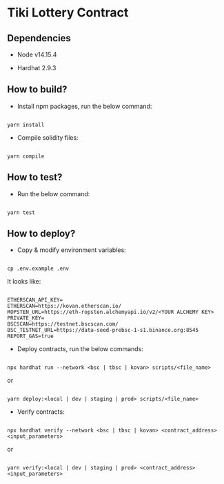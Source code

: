 # Tiki Lottery Contract
  

## Dependencies

  

* Node v14.15.4

* Hardhat 2.9.3

  

## How to build?

  

* Install npm packages, run the below command:
```

yarn install

```

* Compile solidity files:
```

yarn compile

```


  

## How to test?

  

* Run the below command:
```

yarn test

```

  

## How to deploy?

  

* Copy & modify environment variables:
```

cp .env.example .env

```

It looks like:

```

ETHERSCAN_API_KEY=
ETHERSCAN=https://kovan.etherscan.io/
ROPSTEN_URL=https://eth-ropsten.alchemyapi.io/v2/<YOUR ALCHEMY KEY>
PRIVATE_KEY=
BSCSCAN=https://testnet.bscscan.com/
BSC_TESTNET_URL=https://data-seed-prebsc-1-s1.binance.org:8545
REPORT_GAS=true

```

  

* Deploy contracts, run the below commands:

```

npx hardhat run --network <bsc | tbsc | kovan> scripts/<file_name>

```
or
```

yarn deploy:<local | dev | staging | prod> scripts/<file_name>

```

  

* Verify contracts:

```

npx hardhat verify --network <bsc | tbsc | kovan> <contract_address> <input_parameters>

```

  

or

  

```

yarn verify:<local | dev | staging | prod> <contract_address> <input_parameters>

```
